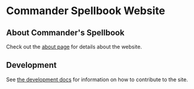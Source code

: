 # Commander Spellbook Website

## About Commander's Spellbook

Check out the [about page](https://commanderspellbook.com/about/) for details about the website.

## Development

See [the development docs](https://edhrec.github.io/commander-spellbook-site/) for information on how to contribute to the site.
